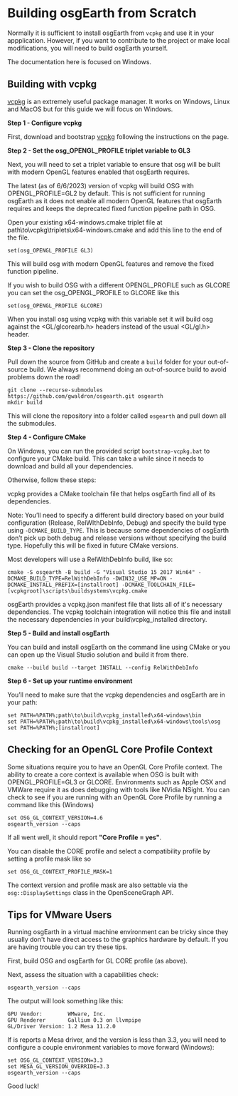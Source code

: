 # Building osgEarth from Scratch

Normally it is sufficient to install osgEarth from `vcpkg` and use it in your appplication. However, if you want to contribute to the project or make local modifications, you will need to build osgEarth yourself.

The documentation here is focused on Windows. 

## Building with vcpkg

[vcpkg](https://github.com/Microsoft/vcpkg) is an extremely useful package manager. It works on Windows, Linux and MacOS but for this guide we will focus on Windows.

**Step 1 - Configure vcpkg**

First, download and bootstrap [vcpkg](https://github.com/Microsoft/vcpkg) following the instructions on the page.

**Step 2 - Set the osg_OPENGL_PROFILE triplet variable to GL3**

Next, you will need to set a triplet variable to ensure that osg will be built with modern OpenGL features enabled that osgEarth requires.

The latest (as of 6/6/2023) version of vcpkg will build OSG with OPENGL_PROFILE=GL2 by default.  This is not sufficient for running osgEarth as it does not enable all modern OpenGL features that osgEarth requires and keeps the deprecated fixed function pipeline path in OSG.

Open your existing x64-windows.cmake triplet file at path\to\vcpkg\triplets\x64-windows.cmake and add this line to the end of the file.
```
set(osg_OPENGL_PROFILE GL3)
```

This will build osg with modern OpenGL features and remove the fixed function pipeline.

If you wish to build OSG with a different OPENGL_PROFILE such as GLCORE you can set the osg_OPENGL_PROFILE to GLCORE like this
```
set(osg_OPENGL_PROFILE GLCORE)
```
When you install osg using vcpkg with this variable set it will build osg against the <GL/glcorearb.h> headers instead of the usual <GL/gl.h> header.

**Step 3 - Clone the repository**

Pull down the source from GitHub and create a ```build``` folder for your out-of-source build. We always recommend doing an out-of-source build to avoid problems down the road!

```
git clone --recurse-submodules https://github.com/gwaldron/osgearth.git osgearth
mkdir build
```

This will clone the repository into a folder called `osgearth` and pull down all the submodules.

**Step 4 - Configure CMake**

On Windows, you can run the provided script `bootstrap-vcpkg.bat` to configure your CMake build. This can take a while since it needs to download and build all your dependencies.

Otherwise, follow these steps:

vcpkg provides a CMake toolchain file that helps osgEarth find all of its dependencies.

Note: You’ll need to specify a different build directory based on your build configuration (Release, RelWIthDebInfo, Debug) and specify the build type using ```-DCMAKE_BUILD_TYPE```. This is because some dependencies of osgEarth don’t pick up both debug and release versions without specifying the build type. Hopefully this will be fixed in future CMake versions.

Most developers will use a RelWithDebInfo build, like so:

```
cmake -S osgearth -B build -G "Visual Studio 15 2017 Win64" -DCMAKE_BUILD_TYPE=RelWithDebInfo -DWIN32_USE_MP=ON -DCMAKE_INSTALL_PREFIX=[installroot] -DCMAKE_TOOLCHAIN_FILE=[vcpkgroot]\scripts\buildsystems\vcpkg.cmake
```

osgEarth provides a vcpkg.json manifest file that lists all of it's necessary dependencies.  The vcpkg toolchain integration will notice this file and install the necessary dependencies in your build\vcpkg_installed directory.

**Step 5 - Build and install osgEarth**

You can build and install osgEarth on the command line using CMake or you can open up the Visual Studio solution and build it from there.

```
cmake --build build --target INSTALL --config RelWithDebInfo
```

**Step 6 - Set up your runtime environment**

You’ll need to make sure that the vcpkg dependencies and osgEarth are in your path:

```
set PATH=%PATH%;path\to\build\vcpkg_installed\x64-windows\bin
set PATH=%PATH%;path\to\build\vcpkg_installed\x64-windows\tools\osg
set PATH=%PATH%;[installroot]
```

## Checking for an OpenGL Core Profile Context
Some situations require you to have an OpenGL Core Profile context.  The ability to create a core context is available when OSG is built with OPENGL_PROFILE=GL3 or GLCORE.  Environments such as Apple OSX and VMWare require it as does debugging with tools like NVidia NSight.  You can check to see if you are running with an OpenGL Core Profile by running a command like this (Windows)
```
set OSG_GL_CONTEXT_VERSION=4.6
osgearth_version --caps
```

If all went well, it should report **"Core Profile = yes"**.

You can disable the CORE profile and select a compatibility profile by setting a profile mask like so

```
set OSG_GL_CONTEXT_PROFILE_MASK=1
```

The context version and profile mask are also settable via the `osg::DisplaySettings` class in the OpenSceneGraph API.

## Tips for VMware Users

Running osgEarth in a virtual machine environment can be tricky since they usually don't have direct access to the graphics hardware by default. If you are having trouble you can try these tips.

First, build OSG and osgEarth for GL CORE profile (as above). 

Next, assess the situation with a capabilities check:

```
osgearth_version --caps
```

The output will look something like this:

```
GPU Vendor:        WMware, Inc.
GPU Renderer       Gallium 0.3 on llvmpipe
GL/Driver Version: 1.2 Mesa 11.2.0
```

If is reports a Mesa driver, and the version is less than 3.3, you will need to configure a couple environment variables to move forward (Windows):

```
set OSG_GL_CONTEXT_VERSION=3.3
set MESA_GL_VERSION_OVERRIDE=3.3
osgearth_version --caps
```

Good luck!
